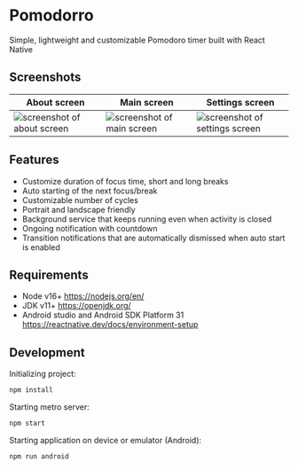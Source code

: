 # Pomodorro

Simple, lightweight and customizable Pomodoro timer built with React Native


## Screenshots

| About screen | Main screen | Settings screen |
|---|---|---|
| ![screenshot of about screen](https://user-images.githubusercontent.com/26825416/188320691-d41864fc-f576-4c24-be1c-4b81b40d1ec8.jpg) | ![screenshot of main screen](https://user-images.githubusercontent.com/26825416/188320724-e1fceb6a-c5af-4516-859c-17be97122474.jpg) | ![screenshot of settings screen](https://user-images.githubusercontent.com/26825416/188320748-57f9f5e0-4378-4eea-a5d5-198c95621d8b.jpg) |

## Features
- Customize duration of focus time, short and long breaks
- Auto starting of the next focus/break
- Customizable number of cycles
- Portrait and landscape friendly
- Background service that keeps running even when activity is closed
- Ongoing notification with countdown
- Transition notifications that are automatically dismissed when auto start is enabled

## Requirements
- Node v16+ https://nodejs.org/en/
- JDK v11+ https://openjdk.org/
- Android studio and Android SDK Platform 31 https://reactnative.dev/docs/environment-setup

## Development

Initializing project:

```bash
npm install
```

Starting metro server:

```bash
npm start
```

Starting application on device or emulator (Android):

```bash
npm run android
```
